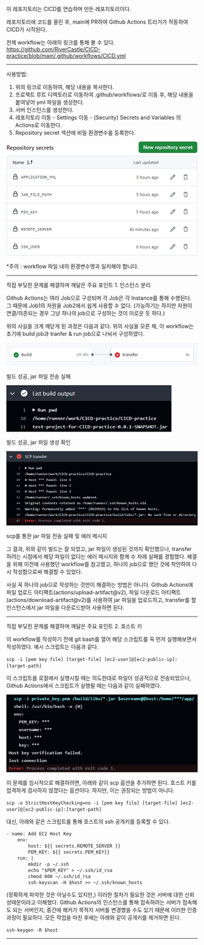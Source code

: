이 레포지토리는 CICD를 연습하며 만든 레포지토리이다. 

레포지토리에 코드를 올린 후, main에 PR하여 Github Actions 트리거가 작동하여 CICD가 시작된다.

전체 workflow는 아래의 링크를 통해 볼 수 있다.
https://github.com/RiverCastle/CICD-practice/blob/main/.github/workflows/CICD.yml

---

사용방법:
1. 위의 링크로 이동하여, 해당 내용을 복사한다.
2. 프로젝트 루트 디렉토리로 이동하여 .github/workflows/로 이동 후, 해당 내용을 붙여넣어 yml 파일을 생성한다.
3. 서버 인스턴스를 생성한다.
4. 레포지토리 이동 - Settings 이동 - (Security) Secrets and Variables 의 Actions로 이동한다.
5. Repository secret 섹션에 비밀 환경변수를 등록한다. 

![img.png](images-for-readme/환경변수등록.png)

*주의 : workflow 파일 내의 환경변수명과 일치해야 합니다.

---

직접 부딪힌 문제를 해결하며 깨달은 주요 포인트 1. 인스턴스 분리


Github Actions는 여러 Job으로 구성되며 각 Job은 각 Instance를 통해 수행된다. 그 때문에 Job1의 자원을 Job2에서 쉽게 사용할 수 없다. (가능하기는 하지만 자원이 연결/의존되는 경우 그냥 하나의 job으로 구성하는 것이 이로운 듯 하다.)

위의 사실을 크게 깨닫게 된 과정은 다음과 같다. 위의 사실을 모른 채, 이 workflow는 초기에 build job과 tranfer & run job으로 나눠서 구성하였다. 

![img.png](images-for-readme/build성공transfer실패.png)

빌드 성공, jar 파일 전송 실패 

![img.png](images-for-readme/jar파일생성확인.png)

빌드 성공, jar 파일 생성 확인

![img.png](images-for-readme/transfer에러메시지.png)

scp를 통한 jar 파일 전송 실패 및 에러 메시지

그 결과, 위와 같이 빌드는 잘 되었고, jar 파일이 생성된 것까지 확인했으나, transfer 하려는 시점에서 해당 파일이 없다는 에러 메시지와 함께 수 차례 실패를 경험했다. 해결을 위해 이전에 사용했던 workflow를 참고했고, 하나의 job으로 했던 것에 착안하여 다시 작성함으로써 해결할 수 있었다. 

사실 꼭 하나의 job으로 작성하는 것만이 해결하는 방법은 아니다. Github Actions에 파일 업로드 아티팩트(actions/upload-artifact@v2), 파일 다운로드 아티팩트(actions/download-artifact@v2)를 사용하여 jar 파일을 업로드하고, transfer를 할 인스턴스에서 jar 파일을 다운로드받아 사용하면 된다. 

---

직접 부딪힌 문제를 해결하며 깨달은 주요 포인트 2. 호스트 키

이 workflow를 작성하기 전에 git bash를 열어 해당 스크립트를 꼭 먼저 실행해보면서 작성하였다. 예시 스크립트는 다음과 같다.

``
    scp -i [pem key file] [target-file] [ec2-user]@[ec2-public-ip]:[target-path]
``

이 스크립트를 로컬에서 실행시킬 때는 의도한대로 파일이 성공적으로 전송되었으나, Github Actions에서 스크립트가 실행될 때는 다음과 같이 실패하였다.

![img.png](images-for-readme/호스트키확인실패.png)

이 문제를 임시적으로 해결하려면, 아래와 같이 scp 옵션을 추가하면 된다. 호스트 키를 업격하게 검사하지 않겠다는 옵션이다. 하지만, 이는 권장되는 방법이 아니다.

``
scp -o StrictHostKeyChecking=no -i [pem key file] [target-file] [ec2-user]@[ec2-public-ip]:[target-path]
``

대신, 아래와 같은 스크립트를 통해 호스트의 ssh 공개키를 등록할 수 있다. 

````
- name: Add EC2 Host Key
    env:
        host: ${{ secrets.REMOTE_SERVER }}
        PEM_KEY: ${{ secrets.PEM_KEY}}
    run: |
        mkdir -p ~/.ssh
        echo "$PEM_KEY" > ~/.ssh/id_rsa
        chmod 600 ~/.ssh/id_rsa
        ssh-keyscan -H $host >> ~/.ssh/known_hosts    
````

(정확하게 파악한 것은 아닐수도 있지만,) 이러한 절차가 필요한 것은 서버에 대한 신뢰성때문이라고 이해했다. Github Actions의 인스턴스를 통해 접속하려는 서버가 접속해도 되는 서버인지, 중간에 해커가 목적지 서버를 변경헀을 수도 있기 때문에 이러한 인증과정이 필요하다. 
모든 작업을 마친 후에는 아래와 같이 공개키를 제거하면 된다.

`
ssh-keygen -R $host
`

---
